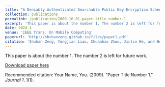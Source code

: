 ```yaml
---
title: "A Deniably Authenticated Searchable Public Key Encryption Scheme in Mobile Electronic Mail System"
collection: publications
permalink: /publication/2009-10-01-paper-title-number-1
excerpt: 'This paper is about the number 1. The number 2 is left for future work.'
date: 2024-1
venue: 'IEEE Trans. On Mobile Computing'
paperurl: 'http://shuhanzeng.github.io/files/paper1.pdf'
citation: 'Shuhan Zeng, Yongjian Liao, Chuanhao Zhou, Jinlin He, and Hongwei Wang. (2009). &quot;Paper Title Number 1.&quot; <i>Journal 1</i>. 1(1).'
---
```

This paper is about the number 1. The number 2 is left for future work.

[Download paper here](http://academicpages.github.io/files/paper1.pdf)

Recommended citation: Your Name, You. (2009). "Paper Title Number 1." <i>Journal 1</i>. 1(1).
